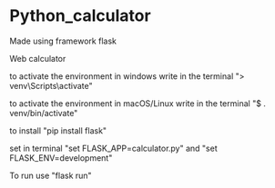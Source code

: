 # Python_calculator
Made using framework flask

Web calculator

to activate the environment in windows write in the terminal "> venv\Scripts\activate"

to activate the environment in macOS/Linux write in the terminal "$ . venv/bin/activate"

to install "pip install flask"

set in terminal "set FLASK_APP=calculator.py"
and "set FLASK_ENV=development"

To run use "flask run"
